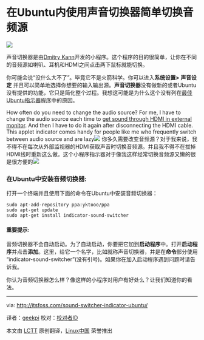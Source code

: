 在Ubuntu内使用声音切换器简单切换音频源
================================================================================
![](http://itsfoss.com/wp-content/uploads/2014/02/Sound_switcher_Indicator.jpeg)

声音切换器是由[Dmitry Kann][1]开发的小程序。这个程序的目的很简单，让你在不同的音频源如喇叭、耳机和HDMI之间点击两下鼠标就能切换。

你可能会说“没什么大不了”。毕竟它不是火箭科学。你可以进入**系统设置> 声音设定** 并且可以简单地选择你想要的输入输出源。**声音切换器**没有做新的或者Ubuntu没有提供的功能，它只是简化整个过程。我想这可能是为什么这个没有列在[最佳Ubuntu指示器程序][2]中的原因。

How often do you need to change the audio source? For me, I have to change the audio source each time to [get sound through HDMI in external monitor][3]. And then I have to do it again after disconnecting the HDMI cable. This applet indicator comes handy for people like me who frequently switch between audio source and are lazy![](http://itsfoss.com/wp-includes/images/smilies/icon_razz.gif)
你多久需要改变音频源？对于我来说，我不得不在每次从外部监视器的HDMI获取声音时切换音频源。并且我不得不在拔掉HDMI线时重新这么做。这个小程序指示器对于像我这样经常切换音频源又懒的很是很方便的![](http://itsfoss.com/wp-includes/images/smilies/icon_razz.gif)

### 在Ubuntu中安装音频切换器: ###

打开一个终端并且使用下面的命令在Ubuntu中安装音频切换器：

    sudo apt-add-repository ppa:yktooo/ppa
    sudo apt-get update
    sudo apt-get install indicator-sound-switcher

#### 重要提示: ####

音频切换器不会自动启动。为了自动启动，你要把它加到**启动程序**中。打开**启动程序**并点击**添加**。这里，给它一个名字，比如就称声音切换器，并是在**命令**部分使用 “indicator-sound-switcher”(没有引号)。如果你在加入启动程序遇到问题时请告诉我。

你认为音频切换器怎么样？像这样的小程序对用户有好处么？让我们知道你的看法。

--------------------------------------------------------------------------------

via: http://itsfoss.com/sound-switcher-indicator-ubuntu/

译者：[geekpi](https://github.com/geekpi) 校对：[校对者ID](https://github.com/校对者ID)

本文由 [LCTT](https://github.com/LCTT/TranslateProject) 原创翻译，[Linux中国](http://linux.cn/) 荣誉推出

[1]:http://yktoo.com/about
[2]:http://itsfoss.com/7-best-indicator-applets-for-ubuntu-13-10/
[3]:http://itsfoss.com/how-to-fix-no-sound-through-hdmi-in-external-monitor-in-ubuntu/
